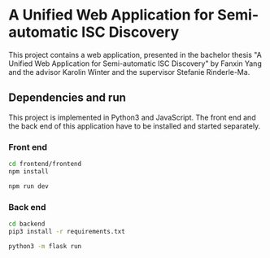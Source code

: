 # A Unified Web Application for Semi-automatic ISC Discovery
This project contains a web application, presented in the bachelor thesis "A Unified Web Application for Semi-automatic ISC Discovery" by Fanxin Yang and the advisor Karolin Winter and the supervisor Stefanie Rinderle-Ma.


## Dependencies and run
This project is implemented in Python3 and JavaScript. The front end and the back end of this application have to be installed and started separately.
### Front end
```sh
cd frontend/frontend
npm install

npm run dev
```
### Back end
```sh
cd backend
pip3 install -r requirements.txt

python3 -m flask run
```